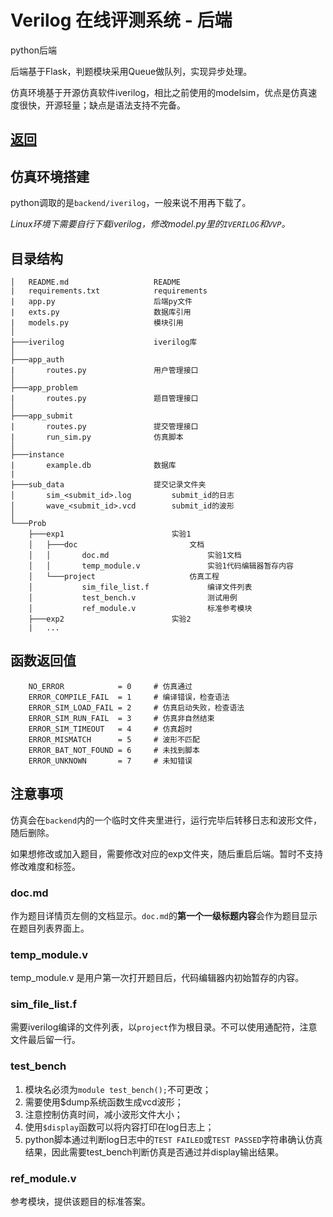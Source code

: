 # Verilog 在线评测系统 - 后端
python后端

后端基于Flask，判题模块采用Queue做队列，实现异步处理。

仿真环境基于开源仿真软件iverilog，相比之前使用的modelsim，优点是仿真速度很快，开源轻量；缺点是语法支持不完备。

## [返回](../README.md)

## 仿真环境搭建

python调取的是``backend/iverilog``，一般来说不用再下载了。

*Linux环境下需要自行下载iverilog，修改model.py里的``IVERILOG``和``VVP``。*

## 目录结构

```
│   README.md                   README
|   requirements.txt            requirements
|   app.py                      后端py文件
|   exts.py                     数据库引用
|   models.py                   模块引用
│
├───iverilog                    iverilog库
│
├───app_auth
|       routes.py               用户管理接口
│
├───app_problem
|       routes.py               题目管理接口
│
├───app_submit
|       routes.py               提交管理接口
|       run_sim.py              仿真脚本
│
├───instance
|       example.db              数据库
|
├───sub_data                    提交记录文件夹
│       sim_<submit_id>.log         submit_id的日志
│       wave_<submit_id>.vcd        submit_id的波形 
│
└───Prob                        
    ├───exp1                        实验1
    │   ├───doc                         文档
    │   │       doc.md                      实验1文档
    │   │       temp_module.v               实验1代码编辑器暂存内容
    │   └───project                     仿真工程
    │           sim_file_list.f             编译文件列表
    │           test_bench.v                测试用例
    │           ref_module.v                标准参考模块
    ├───exp2                        实验2
    |   ...
```

## 函数返回值
```
    NO_ERROR            = 0     # 仿真通过
    ERROR_COMPILE_FAIL  = 1     # 编译错误，检查语法
    ERROR_SIM_LOAD_FAIL = 2     # 仿真启动失败，检查语法
    ERROR_SIM_RUN_FAIL  = 3     # 仿真非自然结束
    ERROR_SIM_TIMEOUT   = 4     # 仿真超时
    ERROR_MISMATCH      = 5     # 波形不匹配
    ERROR_BAT_NOT_FOUND = 6     # 未找到脚本
    ERROR_UNKNOWN       = 7     # 未知错误
```

## 注意事项

仿真会在``backend``内的一个临时文件夹里进行，运行完毕后转移日志和波形文件，随后删除。

如果想修改或加入题目，需要修改对应的exp文件夹，随后重启后端。暂时不支持修改难度和标签。

### doc.md
作为题目详情页左侧的文档显示。``doc.md``的**第一个一级标题内容**会作为题目显示在题目列表界面上。

### temp_module.v
temp_module.v 是用户第一次打开题目后，代码编辑器内初始暂存的内容。

### sim_file_list.f
需要iverilog编译的文件列表，以``project``作为根目录。不可以使用通配符，注意文件最后留一行。

### test_bench
1. 模块名必须为``module test_bench();``不可更改；
2. 需要使用$dump系统函数生成vcd波形；
3. 注意控制仿真时间，减小波形文件大小；
4. 使用``$display``函数可以将内容打印在log日志上；
5. python脚本通过判断log日志中的``TEST FAILED``或``TEST PASSED``字符串确认仿真结果，因此需要test_bench判断仿真是否通过并display输出结果。

### ref_module.v
参考模块，提供该题目的标准答案。